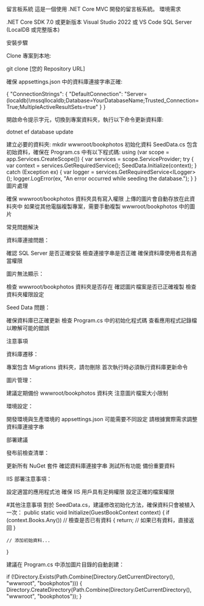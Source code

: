留言板系統
這是一個使用 .NET Core MVC 開發的留言板系統。
環境需求

.NET Core SDK 7.0 或更新版本
Visual Studio 2022 或 VS Code
SQL Server (LocalDB 或完整版本)


安裝步驟

Clone 專案到本地:

git clone [您的 Repository URL]

確保 appsettings.json 中的資料庫連接字串正確:

{
  "ConnectionStrings": {
    "DefaultConnection": "Server=(localdb)\\mssqllocaldb;Database=YourDatabaseName;Trusted_Connection=True;MultipleActiveResultSets=true"
  }
}

開啟命令提示字元，切換到專案資料夾，執行以下命令更新資料庫:

dotnet ef database update

建立必要的資料夾:
mkdir wwwroot/bookphotos
初始化資料
SeedData.cs 包含初始資料，確保在 Program.cs 中有以下程式碼:
using (var scope = app.Services.CreateScope())
{
    var services = scope.ServiceProvider;
    try
    {
        var context = services.GetRequiredService<GuestBookContext>();
        SeedData.Initialize(context);
    }
    catch (Exception ex)
    {
        var logger = services.GetRequiredService<ILogger<Program>>();
        logger.LogError(ex, "An error occurred while seeding the database.");
    }
}
圖片處理

確保 wwwroot/bookphotos 資料夾具有寫入權限
上傳的圖片會自動存放在此資料夾中
如果從其他電腦複製專案，需要手動複製 wwwroot/bookphotos 中的圖片

常見問題解決

資料庫連接問題：

確認 SQL Server 是否正確安裝
檢查連接字串是否正確
確保資料庫使用者具有適當權限


圖片無法顯示：

檢查 wwwroot/bookphotos 資料夾是否存在
確認圖片檔案是否已正確複製
檢查資料夾權限設定


Seed Data 問題：

確保資料庫已正確更新
檢查 Program.cs 中的初始化程式碼
查看應用程式記錄檔以瞭解可能的錯誤



注意事項

資料庫遷移：

專案包含 Migrations 資料夾，請勿刪除
首次執行時必須執行資料庫更新命令


圖片管理：

建議定期備份 wwwroot/bookphotos 資料夾
注意圖片檔案大小限制


環境設定：

開發環境與生產環境的 appsettings.json 可能需要不同設定
請根據實際需求調整資料庫連接字串



部署建議

發布前檢查清單：

更新所有 NuGet 套件
確認資料庫連接字串
測試所有功能
備份重要資料


IIS 部署注意事項：

設定適當的應用程式池
確保 IIS 用戶具有足夠權限
設定正確的檔案權限



#其他注意事項
對於 SeedData.cs，建議修改初始化方法，確保資料只會被植入一次：
public static void Initialize(GuestBookContext context)
{
    if (context.Books.Any()) // 檢查是否已有資料
    {
        return; // 如果已有資料，直接返回
    }
    
    // 添加初始資料...
}

建議在 Program.cs 中添加圖片目錄的自動創建：

if (!Directory.Exists(Path.Combine(Directory.GetCurrentDirectory(), "wwwroot", "bookphotos")))
{
    Directory.CreateDirectory(Path.Combine(Directory.GetCurrentDirectory(), "wwwroot", "bookphotos"));
}
